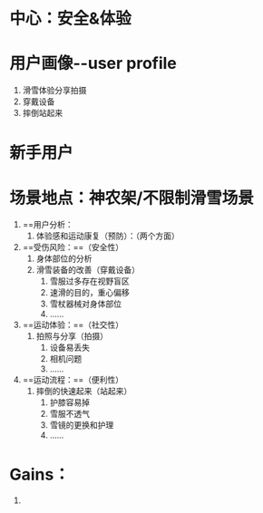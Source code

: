 # 中心：安全&体验

# 用户画像--user profile

1. 滑雪体验分享拍摄
2. 穿戴设备
3. 摔倒站起来
# 新手用户
# 场景地点：神农架/不限制滑雪场景

1. ==用户分析：
	1. 体验感和运动康复（预防）：（两个方面）
2. ==受伤风险：==（安全性）
	1. 身体部位的分析
	2. 滑雪装备的改善（穿戴设备）
		1. 雪服过多存在视野盲区
		2. 速滑的目的，重心偏移
		3. 雪杖器械对身体部位
		4. ......
3. ==运动体验：==（社交性）
	1. 拍照与分享（拍摄）
		1. 设备易丢失
		2. 相机问题
		3. ......
4. ==运动流程：==（便利性）
	1. 摔倒的快速起来（站起来）
		1. 护膝容易掉
		2. 雪服不透气
		3. 雪镜的更换和护理
		4. ......
# Gains：
1. 
